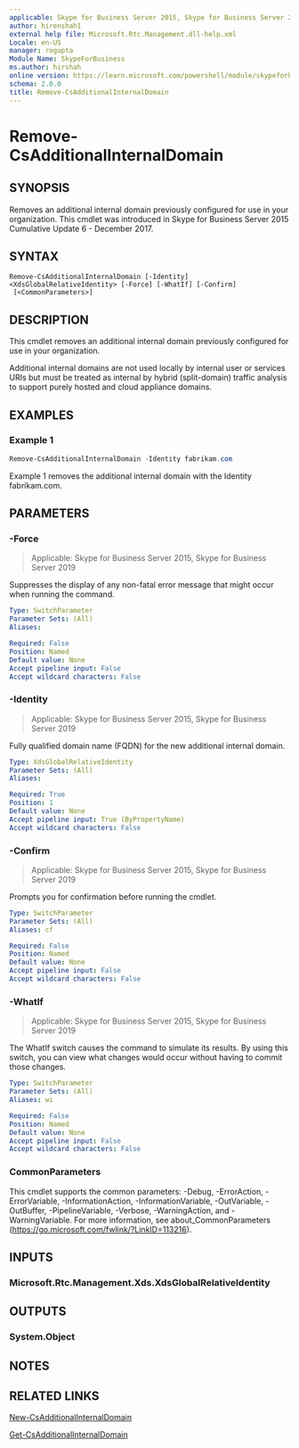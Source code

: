 ```yaml
---
applicable: Skype for Business Server 2015, Skype for Business Server 2019
author: hirenshah1
external help file: Microsoft.Rtc.Management.dll-help.xml
Locale: en-US
manager: rogupta
Module Name: SkypeForBusiness
ms.author: hirshah
online version: https://learn.microsoft.com/powershell/module/skypeforbusiness/remove-csadditionalinternaldomain
schema: 2.0.0
title: Remove-CsAdditionalInternalDomain
---
```


# Remove-CsAdditionalInternalDomain

## SYNOPSIS
Removes an additional internal domain previously configured for use in your organization. This cmdlet was introduced in Skype for Business Server 2015 Cumulative Update 6 - December 2017.

## SYNTAX

```
Remove-CsAdditionalInternalDomain [-Identity] <XdsGlobalRelativeIdentity> [-Force] [-WhatIf] [-Confirm]
 [<CommonParameters>]
```

## DESCRIPTION
This cmdlet removes an additional internal domain previously configured for use in your organization.

Additional internal domains are not used locally by internal user or services URIs but must be treated
as internal by hybrid (split-domain) traffic analysis to support purely hosted and cloud appliance
domains.

## EXAMPLES

### Example 1
```powershell
Remove-CsAdditionalInternalDomain -Identity fabrikam.com
```

Example 1 removes the additional internal domain with the Identity fabrikam.com.

## PARAMETERS

### -Force

> Applicable: Skype for Business Server 2015, Skype for Business Server 2019

Suppresses the display of any non-fatal error message that might occur when running the command.

```yaml
Type: SwitchParameter
Parameter Sets: (All)
Aliases:

Required: False
Position: Named
Default value: None
Accept pipeline input: False
Accept wildcard characters: False
```

### -Identity

> Applicable: Skype for Business Server 2015, Skype for Business Server 2019

Fully qualified domain name (FQDN) for the new additional internal domain.

```yaml
Type: XdsGlobalRelativeIdentity
Parameter Sets: (All)
Aliases:

Required: True
Position: 1
Default value: None
Accept pipeline input: True (ByPropertyName)
Accept wildcard characters: False
```

### -Confirm

> Applicable: Skype for Business Server 2015, Skype for Business Server 2019

Prompts you for confirmation before running the cmdlet.

```yaml
Type: SwitchParameter
Parameter Sets: (All)
Aliases: cf

Required: False
Position: Named
Default value: None
Accept pipeline input: False
Accept wildcard characters: False
```

### -WhatIf

> Applicable: Skype for Business Server 2015, Skype for Business Server 2019

The WhatIf switch causes the command to simulate its results. By using this switch, you can view what changes would occur without having to commit those changes.

```yaml
Type: SwitchParameter
Parameter Sets: (All)
Aliases: wi

Required: False
Position: Named
Default value: None
Accept pipeline input: False
Accept wildcard characters: False
```

### CommonParameters
This cmdlet supports the common parameters: -Debug, -ErrorAction, -ErrorVariable, -InformationAction, -InformationVariable, -OutVariable, -OutBuffer, -PipelineVariable, -Verbose, -WarningAction, and -WarningVariable.
For more information, see about_CommonParameters (https://go.microsoft.com/fwlink/?LinkID=113216).

## INPUTS

### Microsoft.Rtc.Management.Xds.XdsGlobalRelativeIdentity


## OUTPUTS

### System.Object

## NOTES

## RELATED LINKS
[New-CsAdditionalInternalDomain](https://learn.microsoft.com/powershell/module/skypeforbusiness/new-csadditionalinternaldomain?view=skype-ps)

[Get-CsAdditionalInternalDomain](https://learn.microsoft.com/powershell/module/skypeforbusiness/get-csadditionalinternaldomain?view=skype-ps)
